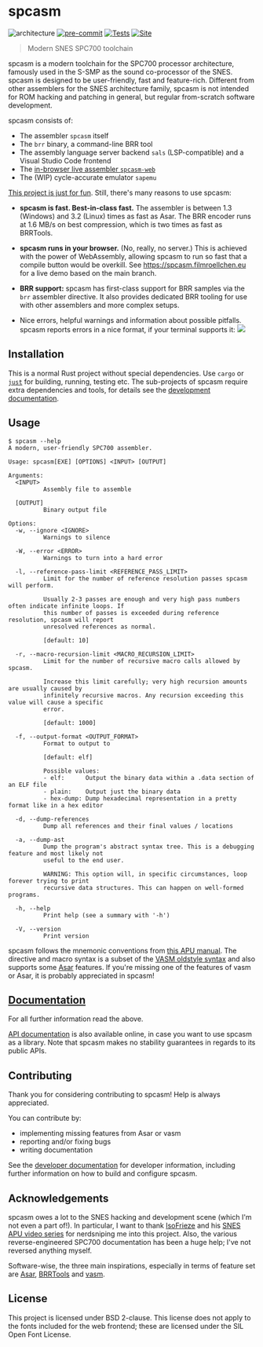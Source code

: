 # spcasm

![architecture](https://img.shields.io/badge/SPC700-arch?logo=sony&label=architecture&color=brown) [![pre-commit](https://img.shields.io/badge/pre--commit-enabled-brightgreen?logo=pre-commit&logoColor=white)](https://github.com/pre-commit/pre-commit) [![Tests](https://github.com/kleinesfilmroellchen/spcasm/actions/workflows/rust.yml/badge.svg?branch=main)](https://github.com/kleinesfilmroellchen/spcasm/actions/workflows/rust.yml) [![Site](https://github.com/kleinesfilmroellchen/spcasm/actions/workflows/site.yml/badge.svg)](https://kleinesfilmroellchen.github.io/spcasm)

> Modern SNES SPC700 toolchain

spcasm is a modern toolchain for the SPC700 processor architecture, famously used in the S-SMP as the sound co-processor of the SNES. spcasm is designed to be user-friendly, fast and feature-rich. Different from other assemblers for the SNES architecture family, spcasm is not intended for ROM hacking and patching in general, but regular from-scratch software development.

spcasm consists of:

- The assembler `spcasm` itself
- The `brr` binary, a command-line BRR tool
- The assembly language server backend `sals` (LSP-compatible) and a Visual Studio Code frontend
- The [in-browser live assembler `spcasm-web`](https://spcasm.filmroellchen.eu)
- The (WIP) cycle-accurate emulator `sapemu`

[This project is just for fun](https://justforfunnoreally.dev/). Still, there's many reasons to use spcasm:

- **spcasm is fast. Best-in-class fast.** The assembler is between 1.3 (Windows) and 3.2 (Linux) times as fast as Asar. The BRR encoder runs at 1.6 MB/s on best compression, which is two times as fast as BRRTools.
- **spcasm runs in your browser.** (No, really, no server.) This is achieved with the power of WebAssembly, allowing spcasm to run so fast that a compile button would be overkill. See <https://spcasm.filmroellchen.eu> for a live demo based on the main branch.
- **BRR support:** spcasm has first-class support for BRR samples via the `brr` assembler directive. It also provides dedicated BRR tooling for use with other assemblers and more complex setups.

- Nice errors, helpful warnings and information about possible pitfalls. spcasm reports errors in a nice format, if your terminal supports it:
  ![](https://raw.githubusercontent.com/kleinesfilmroellchen/spcasm/main/doc/error-examples.gif)

## Installation

This is a normal Rust project without special dependencies. Use `cargo` or [`just`](https://just.systems/) for building, running, testing etc. The sub-projects of spcasm require extra dependencies and tools, for details see the [development documentation](https://kleinesfilmroellchen.github.io/spcasm/doc/dev/index.html).

## Usage

```trycmd
$ spcasm --help
A modern, user-friendly SPC700 assembler.

Usage: spcasm[EXE] [OPTIONS] <INPUT> [OUTPUT]

Arguments:
  <INPUT>
          Assembly file to assemble

  [OUTPUT]
          Binary output file

Options:
  -w, --ignore <IGNORE>
          Warnings to silence

  -W, --error <ERROR>
          Warnings to turn into a hard error

  -l, --reference-pass-limit <REFERENCE_PASS_LIMIT>
          Limit for the number of reference resolution passes spcasm will perform.

          Usually 2-3 passes are enough and very high pass numbers often indicate infinite loops. If
          this number of passes is exceeded during reference resolution, spcasm will report
          unresolved references as normal.

          [default: 10]

  -r, --macro-recursion-limit <MACRO_RECURSION_LIMIT>
          Limit for the number of recursive macro calls allowed by spcasm.

          Increase this limit carefully; very high recursion amounts are usually caused by
          infinitely recursive macros. Any recursion exceeding this value will cause a specific
          error.

          [default: 1000]

  -f, --output-format <OUTPUT_FORMAT>
          Format to output to

          [default: elf]

          Possible values:
          - elf:      Output the binary data within a .data section of an ELF file
          - plain:    Output just the binary data
          - hex-dump: Dump hexadecimal representation in a pretty format like in a hex editor

  -d, --dump-references
          Dump all references and their final values / locations

  -a, --dump-ast
          Dump the program's abstract syntax tree. This is a debugging feature and most likely not
          useful to the end user.

          WARNING: This option will, in specific circumstances, loop forever trying to print
          recursive data structures. This can happen on well-formed programs.

  -h, --help
          Print help (see a summary with '-h')

  -V, --version
          Print version

```

spcasm follows the mnemonic conventions from [this APU manual](https://web.archive.org/web/20060208001231/http://www.alpha-ii.com/snesmusic/files/spc700_apu_manual.txt). The directive and macro syntax is a subset of the [VASM oldstyle syntax](http://sun.hasenbraten.de/vasm/release/vasm_6.html#Oldstyle-Syntax-Module) and also supports some [Asar](https://github.com/RPGHacker/asar) features. If you're missing one of the features of vasm or Asar, it is probably appreciated in spcasm!

## [Documentation](doc/src/SUMMARY.md)

For all further information read the above.

[API documentation](https://kleinesfilmroellchen.github.io/spcasm/doc/api/spcasm/index.html) is also available online, in case you want to use spcasm as a library. Note that spcasm makes no stability guarantees in regards to its public APIs.

## Contributing

Thank you for considering contributing to spcasm! Help is always appreciated.

You can contribute by:

- implementing missing features from Asar or vasm
- reporting and/or fixing bugs
- writing documentation

See the [developer documentation](doc/src/dev/README.md) for developer information, including further information on how to build and configure spcasm.

## Acknowledgements

spcasm owes a lot to the SNES hacking and development scene (which I'm not even a part of!). In particular, I want to thank [IsoFrieze](https://isofrieze.com/) and his [SNES APU video series](https://www.youtube.com/watch?v=zrn0QavLMyo&list=PLHQ0utQyFw5JD2wWda50J8XuzQ2cFr8RX) for nerdsniping me into this project. Also, the various reverse-engineered SPC700 documentation has been a huge help; I've not reversed anything myself.

Software-wise, the three main inspirations, especially in terms of feature set are [Asar](https://github.com/RPGHacker/asar), [BRRTools](https://github.com/Optiroc/BRRtools) and [vasm](http://sun.hasenbraten.de/vasm/).

## License

This project is licensed under BSD 2-clause. This license does not apply to the fonts included for the web frontend; these are licensed under the SIL Open Font License.
